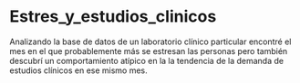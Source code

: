 # Estres_y_estudios_clinicos
Analizando la base de datos de un laboratorio clínico particular encontré  el mes  en el que probablemente más se estresan las personas pero también descubrí  un comportamiento atípico  en la  la tendencia de la demanda de estudios clínicos  en ese mismo mes.
